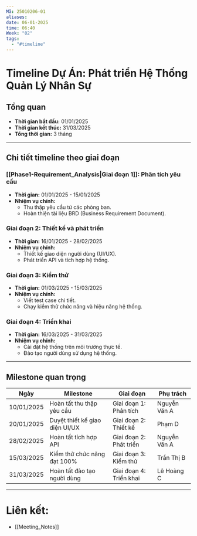 ```yaml
---
Mã: 25010206-01
aliases: 
date: 06-01-2025
time: 06:40
Week: "02"
tags:
  - "#timeline"
---
```

# Timeline Dự Án: Phát triển Hệ Thống Quản Lý Nhân Sự

## Tổng quan
- **Thời gian bắt đầu:** 01/01/2025
- **Thời gian kết thúc:** 31/03/2025
- **Tổng thời gian:** 3 tháng

---

## Chi tiết timeline theo giai đoạn

### **[[Phase1-Requirement_Analysis|Giai đoạn 1]]: Phân tích yêu cầu** 
- **Thời gian:** 01/01/2025 - 15/01/2025
- **Nhiệm vụ chính:**
  - Thu thập yêu cầu từ các phòng ban.
  - Hoàn thiện tài liệu BRD (Business Requirement Document).

### **Giai đoạn 2: Thiết kế và phát triển**
- **Thời gian:** 16/01/2025 - 28/02/2025
- **Nhiệm vụ chính:**
  - Thiết kế giao diện người dùng (UI/UX).
  - Phát triển API và tích hợp hệ thống.

### **Giai đoạn 3: Kiểm thử**
- **Thời gian:** 01/03/2025 - 15/03/2025
- **Nhiệm vụ chính:**
  - Viết test case chi tiết.
  - Chạy kiểm thử chức năng và hiệu năng hệ thống.

### **Giai đoạn 4: Triển khai**
- **Thời gian:** 16/03/2025 - 31/03/2025
- **Nhiệm vụ chính:**
  - Cài đặt hệ thống trên môi trường thực tế.
  - Đào tạo người dùng sử dụng hệ thống.

---

## Milestone quan trọng
| Ngày        | Milestone                              | Giai đoạn                 | Phụ trách         |
|-------------|----------------------------------------|---------------------------|-------------------|
| 10/01/2025  | Hoàn tất thu thập yêu cầu              | Giai đoạn 1: Phân tích    | Nguyễn Văn A      |
| 20/01/2025  | Duyệt thiết kế giao diện UI/UX         | Giai đoạn 2: Thiết kế     | Phạm D            |
| 28/02/2025  | Hoàn tất tích hợp API                  | Giai đoạn 2: Phát triển   | Nguyễn Văn A      |
| 15/03/2025  | Kiểm thử chức năng đạt 100%            | Giai đoạn 3: Kiểm thử     | Trần Thị B        |
| 31/03/2025  | Hoàn tất đào tạo người dùng            | Giai đoạn 4: Triển khai   | Lê Hoàng C        |

---


# Liên kết:
- [[Meeting_Notes]]